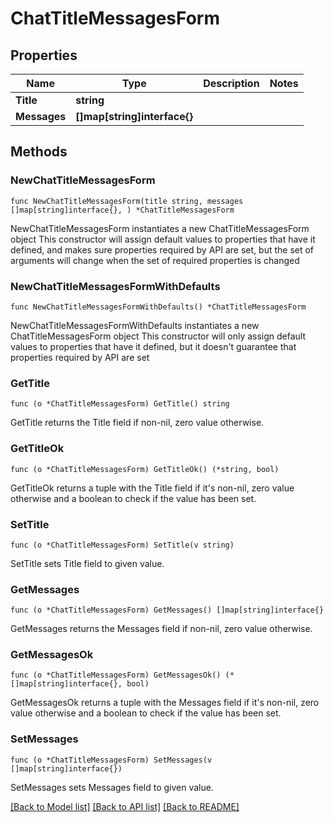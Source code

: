 # ChatTitleMessagesForm

## Properties

Name | Type | Description | Notes
------------ | ------------- | ------------- | -------------
**Title** | **string** |  | 
**Messages** | **[]map[string]interface{}** |  | 

## Methods

### NewChatTitleMessagesForm

`func NewChatTitleMessagesForm(title string, messages []map[string]interface{}, ) *ChatTitleMessagesForm`

NewChatTitleMessagesForm instantiates a new ChatTitleMessagesForm object
This constructor will assign default values to properties that have it defined,
and makes sure properties required by API are set, but the set of arguments
will change when the set of required properties is changed

### NewChatTitleMessagesFormWithDefaults

`func NewChatTitleMessagesFormWithDefaults() *ChatTitleMessagesForm`

NewChatTitleMessagesFormWithDefaults instantiates a new ChatTitleMessagesForm object
This constructor will only assign default values to properties that have it defined,
but it doesn't guarantee that properties required by API are set

### GetTitle

`func (o *ChatTitleMessagesForm) GetTitle() string`

GetTitle returns the Title field if non-nil, zero value otherwise.

### GetTitleOk

`func (o *ChatTitleMessagesForm) GetTitleOk() (*string, bool)`

GetTitleOk returns a tuple with the Title field if it's non-nil, zero value otherwise
and a boolean to check if the value has been set.

### SetTitle

`func (o *ChatTitleMessagesForm) SetTitle(v string)`

SetTitle sets Title field to given value.


### GetMessages

`func (o *ChatTitleMessagesForm) GetMessages() []map[string]interface{}`

GetMessages returns the Messages field if non-nil, zero value otherwise.

### GetMessagesOk

`func (o *ChatTitleMessagesForm) GetMessagesOk() (*[]map[string]interface{}, bool)`

GetMessagesOk returns a tuple with the Messages field if it's non-nil, zero value otherwise
and a boolean to check if the value has been set.

### SetMessages

`func (o *ChatTitleMessagesForm) SetMessages(v []map[string]interface{})`

SetMessages sets Messages field to given value.



[[Back to Model list]](../README.md#documentation-for-models) [[Back to API list]](../README.md#documentation-for-api-endpoints) [[Back to README]](../README.md)


